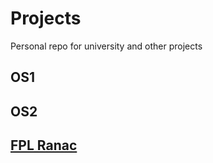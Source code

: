 # Projects
Personal repo for university and other projects

## OS1

## OS2

## [FPL Ranac](https://github.com/VSladojevic/projects/tree/master/Bubble2019)
